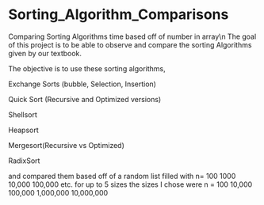 # Sorting_Algorithm_Comparisons
Comparing Sorting Algorithms time based off of number in array\n
The goal of this project is to be able to observe and compare the sorting Algorithms given by our textbook.

The objective is to use these sorting algorithms, 

Exchange Sorts (bubble, Selection, Insertion)

Quick Sort (Recursive and Optimized versions)

Shellsort

Heapsort

Mergesort(Recursive vs Optimized)

RadixSort

and compared them based off of a random list filled with n= 100 1000 10,000 100,000 etc. for up to 5 sizes
the sizes I chose were n = 100 10,000 100,000 1,000,000 10,000,000
